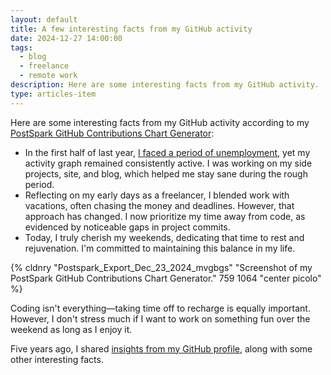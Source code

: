 ```yaml
---
layout: default
title: A few interesting facts from my GitHub activity
date: 2024-12-27 14:00:00
tags:
  - blog
  - freelance
  - remote work
description: Here are some interesting facts from my GitHub activity.
type: articles-item
---
```



Here are some interesting facts from my GitHub activity according to my [PostSpark GitHub Contributions Chart Generator](https://postspark.app/github-contributions?username=maliMirkec):

- In the first half of last year, [I faced a period of unemployment](/articles/2023-lookback/#the-bad-half), yet my activity graph remained consistently active. I was working on my side projects, site, and blog, which helped me stay sane during the rough period.
- Reflecting on my early days as a freelancer, I blended work with vacations, often chasing the money and deadlines. However, that approach has changed. I now prioritize my time away from code, as evidenced by noticeable gaps in project commits.
- Today, I truly cherish my weekends, dedicating that time to rest and rejuvenation. I'm committed to maintaining this balance in my life.

{% cldnry "Postspark_Export_Dec_23_2024_mvgbgs" "Screenshot of my PostSpark GitHub Contributions Chart Generator." 759 1064 "center picolo" %}

Coding isn't everything—taking time off to recharge is equally important. However, I don't stress much if I want to work on something fun over the weekend as long as I enjoy it.

Five years ago, I shared [insights from my GitHub profile](/articles/what-i-learned-from-my-github-profile/), along with some other interesting facts.

